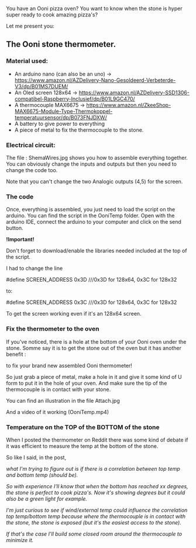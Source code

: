 You have an Ooni pizza oven?
You want to know when the stone is hyper super ready to cook amazing pizza's?

Let me present you:

<h2>The Ooni stone thermometer.</h2>

<h3>Material used:</h3>

- An arduino nano (can also be an uno) -> https://www.amazon.nl/AZDelivery-Nano-Gesoldeerd-Verbeterde-V3/dp/B01MS7DUEM/<br/>
- An Oled screen 128x64 -> https://www.amazon.nl/AZDelivery-SSD1306-compatibel-Raspberry-Inclusief/dp/B01L9GC470/<br/>
- A thermocouple MAX6675 -> https://www.amazon.nl/ZkeeShop-MAX6675-Module-Type-Thermokoppel-temperatuursensor/dp/B073FNJDXW/<br/> 
- A battery to give power to everything
- A piece of metal to fix the thermocouple to the stone.

<h3>Electrical circuit:</h3>
  
The file : ShemaWires.jpg shows you how to assemble everything together.
You can obviously change the inputs and outputs but then you need to change the code too.

Note that you can't change the two Analogic outputs (4,5) for the screen.

<h3>The code</h3>

Once, everything is assembled, you just need to load the script on the arduino.
You can find the script in the OoniTemp folder.
Open with the arduino IDE, connect the arduino to your computer and click on the send button.

<b>!Important!</b> 

Don't forget to download/enable the libraries needed included at the top of the script.

I had to change the line <br/>

#define SCREEN_ADDRESS 0x3D ///0x3D for 128x64, 0x3C for 128x32<br/>

to:<br/>

#define SCREEN_ADDRESS 0x3C ///0x3D for 128x64, 0x3C for 128x32<br/>

To get the screen working even if it's an 128x64 screen.


<h3>Fix the thermometer to the oven</h3>

If you've noticed, there is a hole at the bottom of your Ooni oven under the stone.
Somme say it is to get the stone out of the oven but it has another benefit :

to fix your brand new assembled Ooni thermometer!

So just grab a piece of metal, make a hole in it and give it some kind of U form to put it in the hole of your oven.
And make sure the tip of the thermocouple is in contact with your stone.

You can find an illustration in the file Attach.jpg

And a video of it working (OoniTemp.mp4)

<h3>Temperature on the TOP of the BOTTOM of the stone</h3>

When I posted the thermometer on Reddit there was some kind of debate if it was efficient to measure the temp at the bottom of the stone.

So like I said, in the post, 

<i>what I'm trying to figure out is if there is a correlation between top temp and bottom temp (should be).

So with experience I'll know that when the bottom has reached xx degrees, the stone is perfect to cook pizza's. Now it's showing degrees but it could also be a green light for example.

I'm just curious to see if wind/external temp could influence the correlation top temp/bottom temp because where the thermocouple is in contact with the stone, the stone is exposed (but it's the easiest access to the stone).

If that's the case I'll build some closed room around the thermocouple to minimize it.</i>
